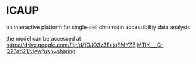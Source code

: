 # ICAUP
an interactive platform for single-cell chromatin accessibility data analysis

the model can be accessed at https://drive.google.com/file/d/1OJQ3z3EeiqSMYZZjMTlK___G-Q26zo21/view?usp=sharing
